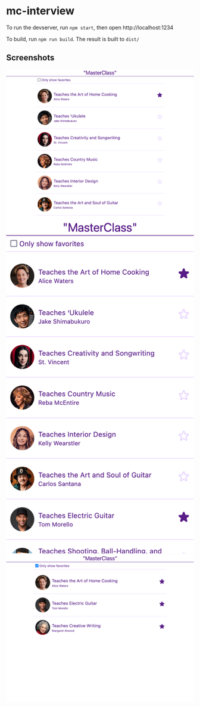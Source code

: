 # mc-interview

To run the devserver, run `npm start`, then open http://localhost:1234

To build, run `npm run build`. The result is built to `dist/`

## Screenshots

![](a.png)
![](b.png)
![](c.png)
